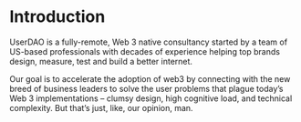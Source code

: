 # Introduction

UserDAO is a fully-remote, Web 3 native consultancy started by a team of US-based professionals with decades of experience helping top brands design, measure, test and build a better internet.&#x20;

Our goal is to accelerate the adoption of web3 by connecting with the new breed of business leaders to solve the user problems that plague today’s Web 3 implementations – clumsy design, high cognitive load, and technical complexity. But that’s just, like, our opinion, man.

